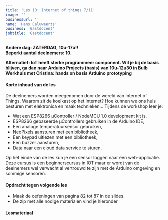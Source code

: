 ```yaml
---
title: 'Les 10: Internet of things 7/11'
image: ''
businessurl: ''
name: 'Hans Caluwaerts'
business: 'Gastdocent'
jobtitle: 'Gastdocent'
---
```

**Andere dag: ZATERDAG, 10u-17u!!**  
**Beperkt aantal deelnemers: 10.**

**Alternatief: IoT heeft sterke programmeer component. Wil je bij de basis blijven, ga dan naar Arduino Projects (basis) van 10u-12u30 in Bulb Werkhuis met Cristina: hands on basis Arduino prototyping**

> 
#### Korte inhoud van de les
De deelnemers worden meegenomen door de wereld van Internet of Things. Waarom zit de koelkast op het internet? Hoe kunnen we ons huis besturen met elektronica en maak technieken... 
Tijdens de workshop leer je:
- Wat een ESP8266 μController / NodeMCU 1.0 development kit is,
- ESP8266 gebaseerde μControllers gebruiken in de Arduino IDE,
- Een analoge temperatuursensor gebruiken,
- NeoPixels aansturen met een bibliotheek,
- Een keypad uitlezen met een bibliotheek,
- Een buzzer aansturen,
- Data naar een cloud data service te sturen. 

Op het einde van de les kun je een sensor loggen naar een web-applicatie. Deze cursus is een beginnerscursus in IOT maar er wordt van de deelnemers wel verwacht al vertrouwd te zijn met de Arduino omgeving en sommige sensoren.

#### Opdracht tegen volgende les
- Maak de oefeningen van pagina 82 tot 87 in de slides.
- De zip met alle nodige materialen vind je hieronder

#### Lesmateriaal


<!--
- [Link naar het eerste deel van de les](https://youtu.be/bdCk81ZqBB8)
- [Link naar het tweede deel van de les](https://youtu.be/5cmPtsJzsqI)
- [Zip te downloaden voor de les]({{site.baseurl}}/assets/images/Lesson12/PAKKET DATA.zip)
- [Zip om te downloaden met bibliotheek die je nodig hebt voor IOT]({{site.baseurl}}/assets/images/Lesson12/Keypad.zip)
- [Filmpje uit de les]({{site.baseurl}}/assets/images/Lesson12/filmpje.mp4)
- [Opdracht tegen de volgende les]({{site.baseurl}}/assets/images/Lesson12/IoT_oefening_v1.0_helpsketch.zip). Vervang de ???? door de juiste code om de sketch te laten werken. 


#### Interesante links 

-->